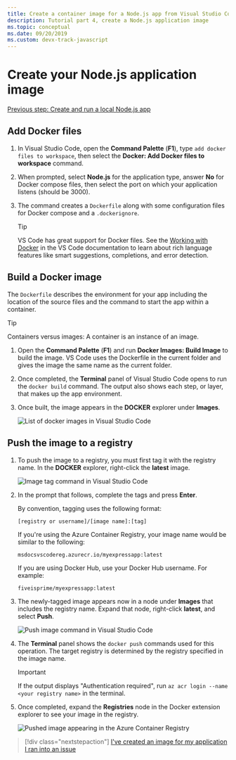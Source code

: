```yaml
---
title: Create a container image for a Node.js app from Visual Studio Code
description: Tutorial part 4, create a Node.js application image
ms.topic: conceptual
ms.date: 09/20/2019
ms.custom: devx-track-javascript
---
```


# Create your Node.js application image

[Previous step: Create and run a local Node.js app](tutorial-vscode-docker-node-03.md)

## Add Docker files

1. In Visual Studio Code, open the **Command Palette** (**F1**), type `add docker files to workspace`, then select the **Docker: Add Docker files to workspace** command.

1. When prompted, select **Node.js** for the application type, answer **No** for Docker compose files, then select the port on which your application listens (should be 3000).

1. The command creates a `Dockerfile` along with some configuration files for Docker compose and a `.dockerignore`.

    > [!TIP]
    > VS Code has great support for Docker files. See the [Working with Docker](https://code.visualstudio.com/docs/azure/docker) in the VS Code documentation to learn about rich language features like smart suggestions, completions, and error detection.

## Build a Docker image

The `Dockerfile` describes the environment for your app including the location of the source files and the command to start the app within a container.

> [!TIP]
> Containers versus images: A container is an instance of an image.

1. Open the **Command Palette** (**F1**) and run **Docker Images: Build Image** to build the image. VS Code uses the Dockerfile in the current folder and gives the image the same name as the current folder.

1. Once completed, the **Terminal** panel of Visual Studio Code opens to run the `docker build` command. The output also shows each step, or layer, that makes up the app environment.

1. Once built, the image appears in the **DOCKER** explorer under **Images**.

    ![List of docker images in Visual Studio Code](media/deploy-containers/image-list.png)

## Push the image to a registry

1. To push the image to a registry, you must first tag it with the registry name. In the **DOCKER** explorer, right-click the **latest** image.

    ![Image tag command in Visual Studio Code](media/deploy-containers/tag-command.png)

1. In the prompt that follows, complete the tags and press **Enter**.

    By convention, tagging uses the following format:

    `[registry or username]/[image name]:[tag]`

    If you're using the Azure Container Registry, your image name would be similar to the following:

    `msdocsvscodereg.azurecr.io/myexpressapp:latest`

    If you are using Docker Hub, use your Docker Hub username. For example:

    `fiveisprime/myexpressapp:latest`

1. The newly-tagged image appears now in a node under **Images** that includes the registry name. Expand that node, right-click **latest**, and select **Push**.

    ![Push image command in Visual Studio Code](media/deploy-containers/push-command.png)

1. The **Terminal** panel shows the `docker push` commands used for this operation. The target registry is determined by the registry specified in the image name.

   > [!IMPORTANT]
   > If the output displays "Authentication required", run `az acr login --name <your registry name>` in the terminal.

1. Once completed, expand the **Registries** node in the Docker extension explorer to see your image in the registry.

    ![Pushed image appearing in the Azure Container Registry](media/deploy-containers/image-in-acr.png)

> [!div class="nextstepaction"]
> [I've created an image for my application](tutorial-vscode-docker-node-05.md) [I ran into an issue](https://www.research.net/r/PWZWZ52?tutorial=docker-extension&step=containerize-app)
